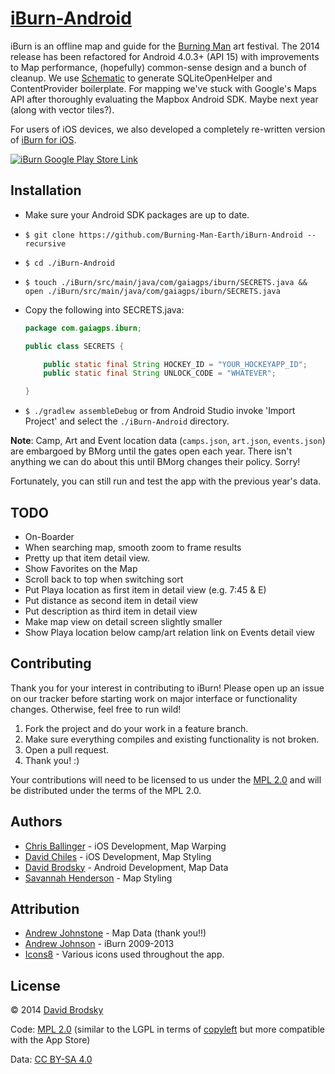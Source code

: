 # [iBurn-Android](https://github.com/Burning-Man-Earth/iBurn-Android)

iBurn is an offline map and guide for the [Burning Man](http://www.burningman.com) art festival.
The 2014 release has been refactored for Android 4.0.3+ (API 15) with improvements to Map performance, (hopefully) common-sense design and a bunch of cleanup.
We use [Schematic](https://github.com/SimonVT/schematic) to generate SQLiteOpenHelper and ContentProvider boilerplate.
For mapping we've stuck with Google's Maps API after thoroughly evaluating the Mapbox Android SDK. Maybe next year (along with vector tiles?).

For users of iOS devices, we also developed a completely re-written version of [iBurn for iOS](https://github.com/Burning-Man-Earth/iBurn-iOS).

[![iBurn Google Play Store Link](http://developer.android.com/images/brand/en_generic_rgb_wo_45.png)](https://play.google.com/store/apps/details?id=com.gaiagps.iburn&hl=en)

## Installation

* Make sure your Android SDK packages are up to date.
* `$ git clone https://github.com/Burning-Man-Earth/iBurn-Android --recursive`
* `$ cd ./iBurn-Android`
* `$ touch ./iBurn/src/main/java/com/gaiagps/iburn/SECRETS.java && open ./iBurn/src/main/java/com/gaiagps/iburn/SECRETS.java`
* Copy the following into SECRETS.java:

    ```java
    package com.gaiagps.iburn;

    public class SECRETS {

        public static final String HOCKEY_ID = "YOUR_HOCKEYAPP_ID";
        public static final String UNLOCK_CODE = "WHATEVER";

    }
    ```
* `$ ./gradlew assembleDebug` or from Android Studio invoke 'Import Project' and select the `./iBurn-Android` directory.

**Note**: Camp, Art and Event location data (`camps.json`, `art.json`, `events.json`) are embargoed by BMorg until the gates open each year. There isn't anything we can do about this until BMorg changes their policy. Sorry!

Fortunately, you can still run and test the app with the previous year's data.

## TODO

* On-Boarder
* When searching map, smooth zoom to frame results
* Pretty up that item detail view.
* Show Favorites on the Map
* Scroll back to top when switching sort
* Put Playa location as first item in detail view (e.g. 7:45 & E)
* Put distance as second item in detail view
* Put description as third item in detail view
* Make map view on detail screen slightly smaller
* Show Playa location below camp/art relation link on Events detail view

## Contributing

Thank you for your interest in contributing to iBurn! Please open up an issue on our tracker before starting work on major interface or functionality changes. Otherwise, feel free to run wild!

1. Fork the project and do your work in a feature branch.
2. Make sure everything compiles and existing functionality is not broken.
3. Open a pull request.
4. Thank you! :)

Your contributions will need to be licensed to us under the [MPL 2.0](https://www.mozilla.org/MPL/2.0/) and will be distributed under the terms of the MPL 2.0.

## Authors

* [Chris Ballinger](https://github.com/chrisballinger) - iOS Development, Map Warping
* [David Chiles](https://github.com/davidchiles) - iOS Development, Map Styling
* [David Brodsky](https://github.com/onlyinamerica) - Android Development, Map Data
* [Savannah Henderson](https://github.com/savannahjune) - Map Styling

## Attribution

* [Andrew Johnstone](http://architecturalartsguild.com/about/) - Map Data (thank you!!)
* [Andrew Johnson](http://gaiagps.appspot.com/contact) - iBurn 2009-2013
* [Icons8](http://icons8.com) - Various icons used throughout the app.

## License

© 2014 [David Brodsky](https://github.com/onlyinamerica)

Code: [MPL 2.0](https://www.mozilla.org/MPL/2.0/) (similar to the LGPL in terms of [copyleft](https://en.wikipedia.org/wiki/Copyleft) but more compatible with the App Store)

Data: [CC BY-SA 4.0](http://creativecommons.org/licenses/by-sa/4.0/)
